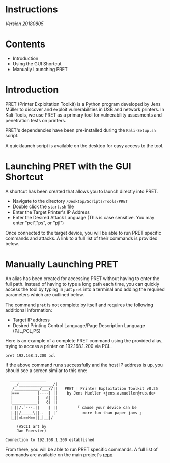 Instructions
=
*Version 20180805*

Contents
=
- Introduction
- Using the GUI Shortcut
- Manually Launching PRET

Introduction
=
PRET (Printer Exploitation Toolkit) is a Python program developed by Jens Müller to discover and exploit vulnerabilities in USB and network printers. In Kali-Tools, we use PRET as a primary tool for vulnerability assesments and penetration tests on printers.

PRET's dependencies have been pre-installed during the `Kali-Setup.sh` script.  

A quicklaunch script is available on the desktop for easy access to the tool. 

Launching PRET with the GUI Shortcut
=
A shortcut has been created that allows you to launch directly into PRET. 
- Navigate to the directory `/Desktop/Scripts/Tools/PRET`
- Double click the `start.sh` file
- Enter the Target Printer's IP Address
- Enter the Desired Attack Language (This is case sensitive. You may enter "pcl","ps", or "pjl")

Once connected to the target device, you will be able to run PRET specific commands and attacks. A link to a full list of their commands is provided below.

Manually Launching PRET
=
An alias has been created for accessing PRET without having to enter the full path. Instead of having to type a long path each time, you can quickly access the tool by typing in just `pret` into a terminal and adding the required parameters which are outlined below.

The command `pret` is not complete by itself and requires the following additional information:
- Target IP address
- Desired Printing Control Language/Page Description Language (PJL,PCL,PS)

Here is an example of a complete PRET command using the provided alias, trying to access a printer on 192.168.1.200 via PCL.
```
pret 192.168.1.200 pcl
```
If the above command runs successfully and the host IP address is up, you should see a screen similar to this one:
```
  ________________
    _/_______________/|
   /___________/___//||   PRET | Printer Exploitation Toolkit v0.25
  |===        |----| ||    by Jens Mueller <jens.a.mueller@rub.de>
  |           |   ô| ||
  |___________|   ô| ||
  | ||/.´---.||    | ||        「 cause your device can be
  |-||/_____\||-.  | |´           more fun than paper jams 」
  |_||=L==H==||_|__|/

     (ASCII art by
     Jan Foerster)

Connection to 192.168.1.200 established
```
From there, you will be able to run PRET specific commands. A full list of commands are available on the main project's [repo](https://github.com/RUB-NDS/PRET)
